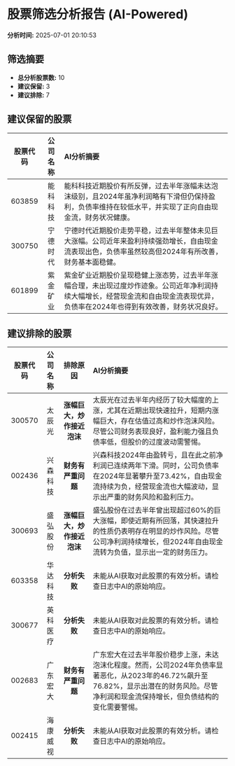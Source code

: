 # 股票筛选分析报告 (AI-Powered)

**分析时间:** 2025-07-01 20:10:53

## 筛选摘要

- **总分析股票数:** 10
- **建议保留:** 3
- **建议排除:** 7

## 建议保留的股票

| 股票代码 | 公司名称 | AI分析摘要 |
|:---:|:---:|:---|
| 603859 | 能科科技 | 能科科技近期股价有所反弹，过去半年涨幅未达泡沫级别，且2024年虽净利润略有下滑但仍保持盈利，负债率维持在较低水平，并实现了正向自由现金流，财务状况健康。 |
| 300750 | 宁德时代 | 宁德时代近期股价走势平稳，过去半年整体未见巨大涨幅。公司近年来盈利持续强劲增长，自由现金流表现出色，负债率虽然较高但2024年有所改善，财务基本面稳健。 |
| 601899 | 紫金矿业 | 紫金矿业近期股价呈现稳健上涨态势，过去半年涨幅合理，未出现过度炒作迹象。公司近年净利润持续大幅增长，经营现金流和自由现金流表现优异，负债率在2024年也得到有效改善，财务状况良好。 |

## 建议排除的股票

| 股票代码 | 公司名称 | 排除原因 | AI分析摘要 |
|:---:|:---:|:---:|:---|
| 300570 | 太辰光 | **涨幅巨大，炒作接近泡沫** | 太辰光在过去半年内经历了较大幅度的上涨，尤其在近期出现快速拉升，短期内涨幅巨大，存在估值过高和炒作泡沫风险。尽管公司财务表现良好，盈利能力强且负债率低，但股价的过度波动需警惕。 |
| 002436 | 兴森科技 | **财务有严重问题** | 兴森科技2024年由盈转亏，且在此之前净利润已连续两年下滑。同时，公司负债率在2024年显著攀升至73.42%，自由现金流持续为负，经营现金流也大幅波动，显示出严重的财务风险和盈利压力。 |
| 300693 | 盛弘股份 | **涨幅巨大，炒作接近泡沫** | 盛弘股份在过去半年曾出现超过60%的巨大涨幅，即使近期有所回落，其快速拉升的性质仍表明存在明显的炒作风险。尽管公司净利润持续增长，但2024年自由现金流转为负值，显示出一定的财务压力。 |
| 603358 | 华达科技 | **分析失败** | 未能从AI获取对此股票的有效分析。请检查日志中AI的原始响应。 |
| 300677 | 英科医疗 | **分析失败** | 未能从AI获取对此股票的有效分析。请检查日志中AI的原始响应。 |
| 002683 | 广东宏大 | **财务有严重问题** | 广东宏大在过去半年股价稳步上涨，未达泡沫化程度。然而，公司2024年负债率显著恶化，从2023年的46.72%飙升至76.82%，显示出潜在的财务风险。尽管净利润和现金流保持增长，但负债结构的变化需要警惕。 |
| 002415 | 海康威视 | **分析失败** | 未能从AI获取对此股票的有效分析。请检查日志中AI的原始响应。 |
